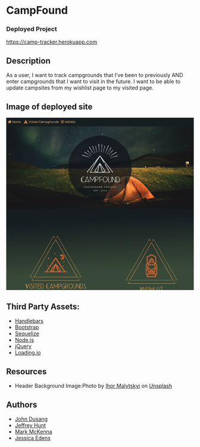 # CampFound

### Deployed Project
https://camp-tracker.herokuapp.com

## Description
As a user, I want to track campgrounds that I’ve been to previously AND enter campgrounds that I want to visit in the future. 
I want to be able to update campsites from my wishlist page to my visited page.


## Image of deployed site
![CampFound](public/assets/images/CampFound-Preview.png?raw=true "CampFound Preview")

## Third Party Assets:
* [Handlebars](https://handlebarsjs.com/)
* [Bootstrap](https://getbootstrap.com/)
* [Sequelize](https://sequelize.org/)
* [Node.js](https://nodejs.org/en/)
* [jQuery](https://jquery.com/)
* [Loading.io](https://loading.io/)

## Resources
* Header Background Image:<span>Photo by <a href="https://unsplash.com/@ihor_malytskyi?utm_source=unsplash&amp;utm_medium=referral&amp;utm_content=creditCopyText">Ihor Malytskyi</a> on <a href="https://unsplash.com/s/photos/camping?utm_source=unsplash&amp;utm_medium=referral&amp;utm_content=creditCopyText">Unsplash</a></span>

## Authors
* [John Dusang](https://github.com/Jdusang1)
* [Jeffrey Hunt](https://github.com/tyhunt24)
* [Mark McKenna](https://github.com/markmckenna37)
* [Jessica Edens](https://github.com/codingwithjess)
